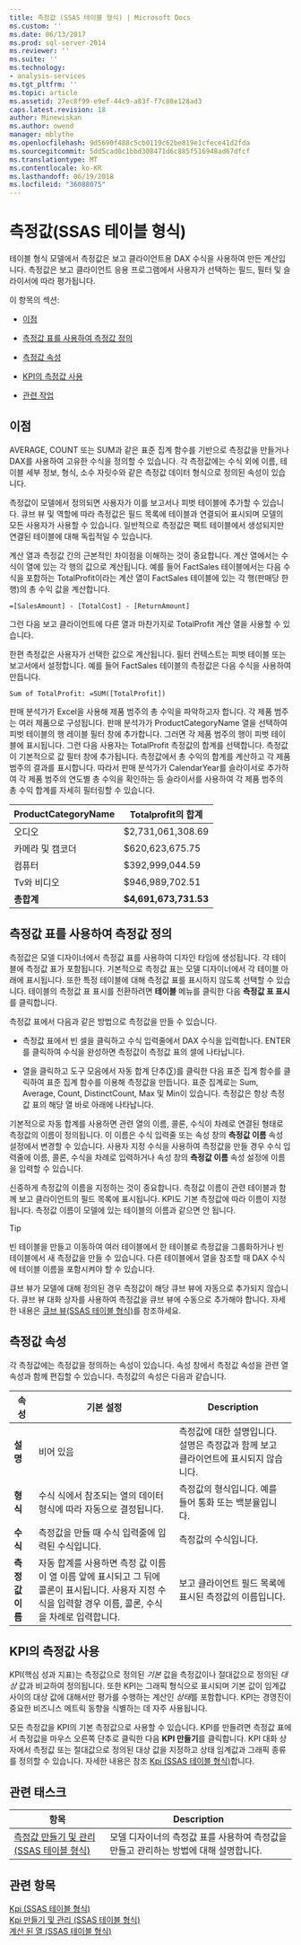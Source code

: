 ```yaml
---
title: 측정값 (SSAS 테이블 형식) | Microsoft Docs
ms.custom: ''
ms.date: 06/13/2017
ms.prod: sql-server-2014
ms.reviewer: ''
ms.suite: ''
ms.technology:
- analysis-services
ms.tgt_pltfrm: ''
ms.topic: article
ms.assetid: 27ec8f99-e9ef-44c9-a83f-f7c88e128ad3
caps.latest.revision: 18
author: Minewiskan
ms.author: owend
manager: mblythe
ms.openlocfilehash: 9d5690f488c5cb0119c62be819e1cfece41d2fda
ms.sourcegitcommit: 5dd5cad0c1bbd308471d6c885f516948ad67dfcf
ms.translationtype: MT
ms.contentlocale: ko-KR
ms.lasthandoff: 06/19/2018
ms.locfileid: "36088075"
---
```

# <a name="measures-ssas-tabular"></a>측정값(SSAS 테이블 형식)
  테이블 형식 모델에서 측정값은 보고 클라이언트용 DAX 수식을 사용하여 만든 계산입니다. 측정값은 보고 클라이언트 응용 프로그램에서 사용자가 선택하는 필드, 필터 및 슬라이서에 따라 평가됩니다.  
  
 이 항목의 섹션:  
  
-   [이점](#bkmk_understanding)  
  
-   [측정값 표를 사용하여 측정값 정의](#bkmk_def_mg)  
  
-   [측정값 속성](#bkmk_properties)  
  
-   [KPI의 측정값 사용](#bkmk_KPI)  
  
-   [관련 작업](#bkmk_rel_tasks)  
  
##  <a name="bkmk_understanding"></a> 이점  
 AVERAGE, COUNT 또는 SUM과 같은 표준 집계 함수를 기반으로 측정값을 만들거나 DAX를 사용하여 고유한 수식을 정의할 수 있습니다. 각 측정값에는 수식 외에 이름, 테이블 세부 정보, 형식, 소수 자릿수와 같은 측정값 데이터 형식으로 정의된 속성이 있습니다.  
  
 측정값이 모델에서 정의되면 사용자가 이를 보고서나 피벗 테이블에 추가할 수 있습니다. 큐브 뷰 및 역할에 따라 측정값은 필드 목록에 테이블과 연결되어 표시되며 모델의 모든 사용자가 사용할 수 있습니다. 일반적으로 측정값은 팩트 테이블에서 생성되지만 연결된 테이블에 대해 독립적일 수 있습니다.  
  
 계산 열과 측정값 간의 근본적인 차이점을 이해하는 것이 중요합니다. 계산 열에서는 수식이 열에 있는 각 행의 값으로 계산됩니다. 예를 들어 FactSales 테이블에서는 다음 수식을 포함하는 TotalProfit이라는 계산 열이 FactSales 테이블에 있는 각 행(판매당 한 행)의 총 수익 값을 계산합니다.  
  
```  
=[SalesAmount] - [TotalCost] - [ReturnAmount]  
```  
  
 그런 다음 보고 클라이언트에 다른 열과 마찬가지로 TotalProfit 계산 열을 사용할 수 있습니다.  
  
 한편 측정값은 사용자가 선택한 값으로 계산됩니다. 필터 컨텍스트는 피벗 테이블 또는 보고서에서 설정합니다. 예를 들어 FactSales 테이블의 측정값은 다음 수식을 사용하여 만듭니다.  
  
```  
Sum of TotalProfit: =SUM([TotalProfit])  
```  
  
 판매 분석가가 Excel을 사용해 제품 범주의 총 수익을 파악하고자 합니다. 각 제품 범주는 여러 제품으로 구성됩니다. 판매 분석가가 ProductCategoryName 열을 선택하여 피벗 테이블의 행 레이블 필터 창에 추가합니다. 그러면 각 제품 범주의 행이 피벗 테이블에 표시됩니다. 그런 다음 사용자는 TotalProfit 측정값의 합계를 선택합니다. 측정값이 기본적으로 값 필터 창에 추가됩니다. 측정값에서 총 수익의 합계를 계산하고 각 제품 범주의 결과를 표시합니다. 따라서 판매 분석가가 CalendarYear를 슬라이서로 추가하여 각 제품 범주의 연도별 총 수익을 확인하는 등 슬라이서를 사용하여 각 제품 범주의 총 수익 합계를 자세히 필터링할 수 있습니다.  
  
|ProductCategoryName|Totalprofit의 합계|  
|-------------------------|------------------------|  
|오디오|$2,731,061,308.69|  
|카메라 및 캠코더|$620,623,675.75|  
|컴퓨터|$392,999,044.59|  
|Tv와 비디오|$946,989,702.51|  
|**총합계**|**$4,691,673,731.53**|  
  
##  <a name="bkmk_def_mg"></a> 측정값 표를 사용하여 측정값 정의  
 측정값은 모델 디자이너에서 측정값 표를 사용하여 디자인 타임에 생성됩니다. 각 테이블에 측정값 표가 포함됩니다. 기본적으로 측정값 표는 모델 디자이너에서 각 테이블 아래에 표시됩니다. 또한 특정 테이블에 대해 측정값 표를 표시하지 않도록 선택할 수 있습니다. 테이블의 측정값 표 표시를 전환하려면 **테이블** 메뉴를 클릭한 다음 **측정값 표 표시**를 클릭합니다.  
  
 측정값 표에서 다음과 같은 방법으로 측정값을 만들 수 있습니다.  
  
-   측정값 표에서 빈 셀을 클릭하고 수식 입력줄에서 DAX 수식을 입력합니다. ENTER를 클릭하여 수식을 완성하면 측정값이 측정값 표의 셀에 나타납니다.  
  
-   열을 클릭하고 도구 모음에서 자동 합계 단추(∑)를 클릭한 다음 표준 집계 함수를 클릭하여 표준 집계 함수를 이용해 측정값을 만듭니다. 표준 집계로는 Sum, Average, Count, DistinctCount, Max 및 Min이 있습니다. 측정값은 항상 측정값 표의 해당 열 바로 아래에 나타납니다.  
  
 기본적으로 자동 합계를 사용하면 관련 열의 이름, 콜론, 수식이 차례로 연결된 형태로 측정값의 이름이 정의됩니다. 이 이름은 수식 입력줄 또는 속성 창의 **측정값 이름** 속성 설정에서 변경할 수 있습니다. 사용자 지정 수식을 사용하여 측정값을 만들 경우 수식 입력줄에 이름, 콜론, 수식을 차례로 입력하거나 속성 창의 **측정값 이름** 속성 설정에 이름을 입력할 수 있습니다.  
  
 신중하게 측정값의 이름을 지정하는 것이 중요합니다. 측정값 이름이 관련 테이블과 함께 보고 클라이언트의 필드 목록에 표시됩니다. KPI도 기본 측정값에 따라 이름이 지정됩니다. 측정값 이름이 모델에 있는 테이블의 이름과 같으면 안 됩니다.  
  
> [!TIP]  
>  빈 테이블을 만들고 이동하여 여러 테이블에서 한 테이블로 측정값을 그룹화하거나 빈 테이블에서 새 측정값을 만들 수 있습니다. 다른 테이블에서 열을 참조할 때 DAX 수식에 테이블 이름을 포함시켜야 할 수 있습니다.  
  
 큐브 뷰가 모델에 대해 정의된 경우 측정값이 해당 큐브 뷰에 자동으로 추가되지 않습니다. 큐브 뷰 대화 상자를 사용하여 측정값을 큐브 뷰에 수동으로 추가해야 합니다. 자세한 내용은 [큐브 뷰&#40;SSAS 테이블 형식&#41;](perspectives-ssas-tabular.md)를 참조하세요.  
  
##  <a name="bkmk_properties"></a> 측정값 속성  
 각 측정값에는 측정값을 정의하는 속성이 있습니다. 속성 창에서 측정값 속성을 관련 열 속성과 함께 편집할 수 있습니다. 측정값의 속성은 다음과 같습니다.  
  
|속성|기본 설정|Description|  
|--------------|---------------------|-----------------|  
|**설명**|비어 있음|측정값에 대한 설명입니다. 설명은 측정값과 함께 보고 클라이언트에 표시되지 않습니다.|  
|**형식**|수식 식에서 참조되는 열의 데이터 형식에 따라 자동으로 결정됩니다.|측정값의 형식입니다. 예를 들어 통화 또는 백분율입니다.|  
|**수식**|측정값을 만들 때 수식 입력줄에 입력된 수식입니다.|측정값의 수식입니다.|  
|**측정값 이름**|자동 합계를 사용하면 측정 값 이름이 열 이름 앞에 표시되고 그 뒤에 콜론이 표시됩니다. 사용자 지정 수식을 입력할 경우 이름, 콜론, 수식을 차례로 입력합니다.|보고 클라이언트 필드 목록에 표시된 측정값의 이름입니다.|  
  
##  <a name="bkmk_KPI"></a> KPI의 측정값 사용  
 KPI(핵심 성과 지표)는 측정값으로 정의된 *기본* 값을 측정값이나 절대값으로 정의된 *대상* 값과 비교하여 정의됩니다. 또한 KPI는 그래픽 형식으로 표시되며 기본 값이 임계값 사이의 대상 값에 대해서만 평가를 수행하는 계산인 *상태*를 포함합니다. KPI는 경영진이 중요한 비즈니스 메트릭 동향을 식별하는 데 자주 사용됩니다.  
  
 모든 측정값을 KPI의 기본 측정값으로 사용할 수 있습니다. KPI를 만들려면 측정값 표에서 측정값을 마우스 오른쪽 단추로 클릭한 다음 **KPI 만들기**를 클릭합니다. KPI 대화 상자에서 측정값 또는 절대값으로 정의된 대상 값을 지정하고 상태 임계값과 그래픽 종류를 정의할 수 있습니다. 자세한 내용은 참조 [Kpi &#40;SSAS 테이블 형식&#41;](kpis-ssas-tabular.md)합니다.  
  
##  <a name="bkmk_rel_tasks"></a> 관련 태스크  
  
|항목|Description|  
|-----------|-----------------|  
|[측정값 만들기 및 관리 &#40;SSAS 테이블 형식&#41;](measures-ssas-tabular.md)|모델 디자이너의 측정값 표를 사용하여 측정값을 만들고 관리하는 방법에 대해 설명합니다.|  
  
## <a name="see-also"></a>관련 항목  
 [Kpi &#40;SSAS 테이블 형식&#41;](kpis-ssas-tabular.md)   
 [Kpi 만들기 및 관리 &#40;SSAS 테이블 형식&#41;](create-and-manage-kpis-ssas-tabular.md)   
 [계산 된 열 &#40;SSAS 테이블 형식&#41;](ssas-calculated-columns.md)  
  
  